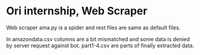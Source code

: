 # Ori internship, Web Scraper
Web scraper ama.py is a spider and rest files are same as default files. 

In amazondata.csv columns are a bit mismatched and some data is denied by server request against bot. part1-4.csv are parts of finally extracted data.
